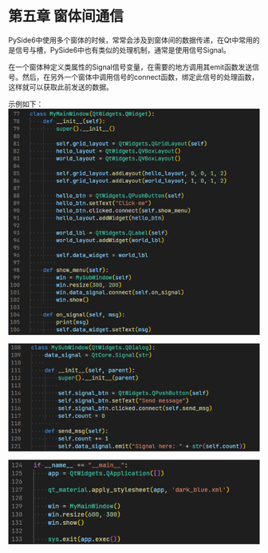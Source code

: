 # 第五章 窗体间通信

PySide6中使用多个窗体的时候，常常会涉及到窗体间的数据传递，在Qt中常用的是信号与槽，PySide6中也有类似的处理机制，通常是使用信号Signal。

在一个窗体种定义类属性的Signal信号变量，在需要的地方调用其emit函数发送信号。然后，在另外一个窗体中调用信号的connect函数，绑定此信号的处理函数，这样就可以获取此前发送的数据。

示例如下：
![1685673105788](image/Chapter5/1685673105788.png)

![1685673131034](image/Chapter5/1685673131034.png)

![1685673150558](image/Chapter5/1685673150558.png)
